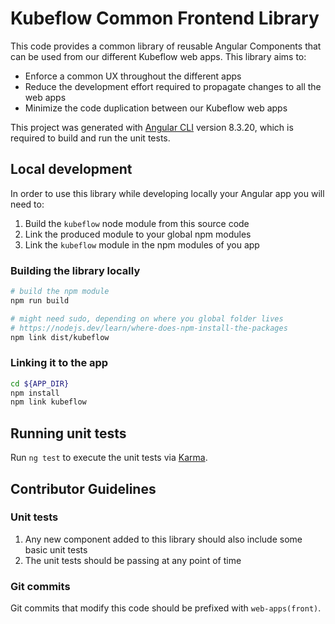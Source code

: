 # Kubeflow Common Frontend Library

This code provides a common library of reusable Angular Components that can be used from our different Kubeflow web apps. This library aims to:
* Enforce a common UX throughout the different apps
* Reduce the development effort required to propagate changes to all the web apps
* Minimize the code duplication between our Kubeflow web apps

This project was generated with [Angular CLI](https://github.com/angular/angular-cli) version 8.3.20, which is required to build and run the unit tests.

## Local development
In order to use this library while developing locally your Angular app you will need to:
1. Build the `kubeflow` node module from this source code
2. Link the produced module to your global npm modules
3. Link the `kubeflow` module in the npm modules of you app

### Building the library locally
```bash
# build the npm module
npm run build

# might need sudo, depending on where you global folder lives
# https://nodejs.dev/learn/where-does-npm-install-the-packages
npm link dist/kubeflow
```
### Linking it to the app
```bash
cd ${APP_DIR}
npm install
npm link kubeflow
```

## Running unit tests

Run `ng test` to execute the unit tests via [Karma](https://karma-runner.github.io).

## Contributor Guidelines

### Unit tests
1. Any new component added to this library should also include some basic unit tests
2. The unit tests should be passing at any point of time

### Git commits
Git commits that modify this code should be prefixed with `web-apps(front)`.
